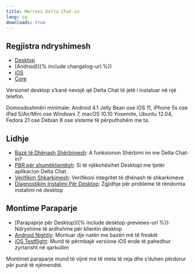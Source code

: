 ```yaml
---
title: Merreni Delta Chat-in
lang: sq
downloads: true
---
```


## Regjistra ndryshimesh

* [Desktop](https://github.com/deltachat/deltachat-desktop/blob/master/CHANGELOG.md)
* [Android]({% include changelog-url %})
* [iOS](https://github.com/deltachat/deltachat-ios/blob/master/CHANGELOG.md)
* [Core](https://github.com/deltachat/deltachat-core-rust/blob/master/CHANGELOG.md)

Versionet desktop s’kanë nevojë që Delta Chat të jetë i instaluar në një telefon.

Domosdoshmëri minimale:
Android 4.1 Jelly Bean
ose iOS 11, iPhone 5s ose iPad 5/Air/Mini
ose Windows 7, macOS 10.10 Yosemite, Ubuntu 12.04, Fedora 21 ose Debian 8
ose sisteme të përputhshëm me ta.

## Lidhje

* [Bazë të Dhënash Shërbimesh](https://providers.delta.chat/): A funksionon Shërbimi im me Delta Chat-in?
* [PBR për shumëklientësh](help#multiclient): Si të njëkohësihet Desktopi me tjetër aplikacion Delta Chat.
* [Verifikim Shkarkimesh](verify-downloads): Verifikoni integritet të dhënash të shkarkimeve
* [Diagnostikim Instalimi Për Desktop](https://github.com/deltachat/deltachat-desktop/blob/master/docs/TROUBLESHOOTING.md): Zgjidhje për probleme të rëndomta instalimi në desktop

## Montime Paraparje

* [Parapaprje për Desktop]({% include desktop-previews-url %}): Ndryshime të ardhshme për klientin desktop
* [Android Nightly](https://download.delta.chat/android/nightly/): Montuar dje natën me bazën më të freskët
* [iOS Testflight](https://testflight.apple.com/join/uEMc1NxS): Mund të përmbajë versione iOS ende të pahedhur zyrtarisht në qarkullim

Montimet paraparje mund të vijnë me të meta të reja dhe s’duhen përdorur për punë të njëmendtë.